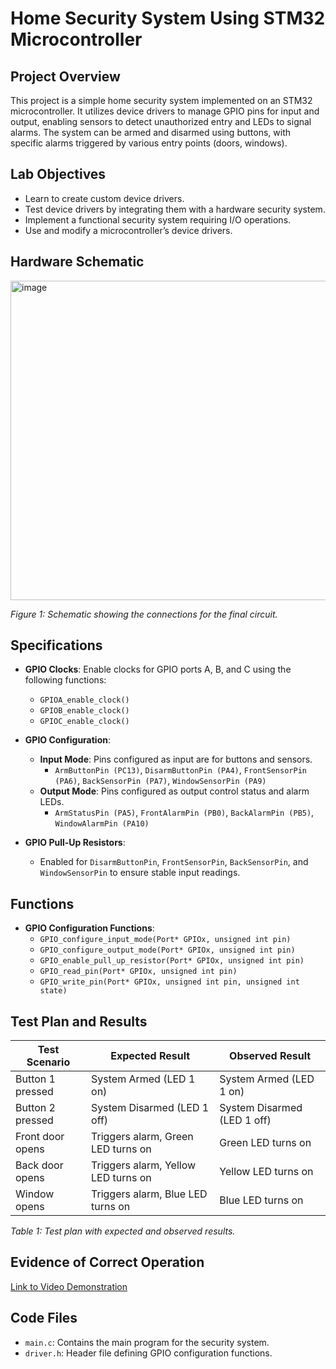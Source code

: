 # Home Security System Using STM32 Microcontroller

## Project Overview
This project is a simple home security system implemented on an STM32 microcontroller. It utilizes device drivers to manage GPIO pins for input and output, enabling sensors to detect unauthorized entry and LEDs to signal alarms. The system can be armed and disarmed using buttons, with specific alarms triggered by various entry points (doors, windows).

## Lab Objectives
- Learn to create custom device drivers.
- Test device drivers by integrating them with a hardware security system.
- Implement a functional security system requiring I/O operations.
- Use and modify a microcontroller’s device drivers.

## Hardware Schematic
<img width="511" alt="image" src="https://github.com/user-attachments/assets/04c842ef-e91a-44e4-9db2-6d7571eed0d2">

*Figure 1: Schematic showing the connections for the final circuit.*

## Specifications
- **GPIO Clocks**: Enable clocks for GPIO ports A, B, and C using the following functions:
  - `GPIOA_enable_clock()`
  - `GPIOB_enable_clock()`
  - `GPIOC_enable_clock()`

- **GPIO Configuration**:
  - **Input Mode**: Pins configured as input are for buttons and sensors.
    - `ArmButtonPin (PC13)`, `DisarmButtonPin (PA4)`, `FrontSensorPin (PA6)`, `BackSensorPin (PA7)`, `WindowSensorPin (PA9)`
  - **Output Mode**: Pins configured as output control status and alarm LEDs.
    - `ArmStatusPin (PA5)`, `FrontAlarmPin (PB0)`, `BackAlarmPin (PB5)`, `WindowAlarmPin (PA10)`

- **GPIO Pull-Up Resistors**:
  - Enabled for `DisarmButtonPin`, `FrontSensorPin`, `BackSensorPin`, and `WindowSensorPin` to ensure stable input readings.

## Functions
- **GPIO Configuration Functions**:
  - `GPIO_configure_input_mode(Port* GPIOx, unsigned int pin)`
  - `GPIO_configure_output_mode(Port* GPIOx, unsigned int pin)`
  - `GPIO_enable_pull_up_resistor(Port* GPIOx, unsigned int pin)`
  - `GPIO_read_pin(Port* GPIOx, unsigned int pin)`
  - `GPIO_write_pin(Port* GPIOx, unsigned int pin, unsigned int state)`

## Test Plan and Results
| Test Scenario            | Expected Result                        | Observed Result                     |
|--------------------------|----------------------------------------|-------------------------------------|
| Button 1 pressed         | System Armed (LED 1 on)               | System Armed (LED 1 on)            |
| Button 2 pressed         | System Disarmed (LED 1 off)           | System Disarmed (LED 1 off)        |
| Front door opens         | Triggers alarm, Green LED turns on    | Green LED turns on                 |
| Back door opens          | Triggers alarm, Yellow LED turns on   | Yellow LED turns on                |
| Window opens             | Triggers alarm, Blue LED turns on     | Blue LED turns on                  |

*Table 1: Test plan with expected and observed results.*

## Evidence of Correct Operation
[Link to Video Demonstration](https://vimeo.com/832804107)

## Code Files
- `main.c`: Contains the main program for the security system.
- `driver.h`: Header file defining GPIO configuration functions.
